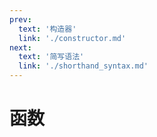 ```yaml
---
prev:
  text: '构造器'
  link: './constructor.md'
next:
  text: '简写语法'
  link: './shorthand_syntax.md'
---
```


# 函数
